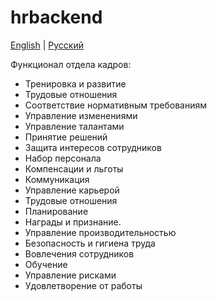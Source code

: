 # hrbackend

[English](hrbackend.md) | [Русский](hrbackend.ru.md)

Функционал отдела кадров:
- Тренировка и развитие
- Трудовые отношения
- Соответствие нормативным требованиям
- Управление изменениями
- Управление талантами
- Принятие решений
- Защита интересов сотрудников
- Набор персонала
- Компенсации и льготы
- Коммуникация
- Управление карьерой
- Трудовые отношения
- Планирование
- Награды и признание.
- Управление производительностью
- Безопасность и гигиена труда
- Вовлечения сотрудников
- Обучение
- Управление рисками
- Удовлетворение от работы
